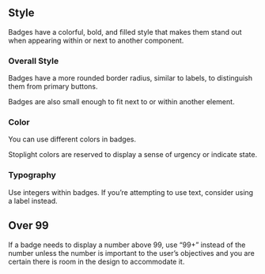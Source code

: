 ## Style

Badges have a colorful, bold, and filled style that makes them stand out when appearing within or next to another component.

### Overall Style
Badges have a more rounded border radius, similar to labels, to distinguish them from primary buttons.

Badges are also small enough to fit next to or within another element.

### Color

You can use different colors in badges.

Stoplight colors are reserved to display a sense of urgency or indicate state.

### Typography

Use integers within badges. If you’re attempting to use text, consider using a label instead.

## Over 99

If a badge needs to display a number above 99, use “99+” instead of the number unless the number is important to the user’s objectives and you are certain there is room in the design to accommodate it.